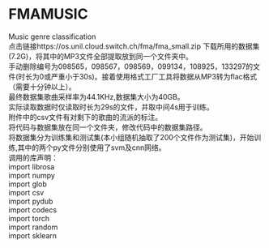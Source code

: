 # FMAMUSIC  
Music genre classification  
点击链接https://os.unil.cloud.switch.ch/fma/fma_small.zip 下载所用的数据集(7.2G)，将其中的MP3文件全部提取放到同一个文件夹中。  
手动删除编号为098565，098567，098569，099134，108925，133297的文件(时长为0或严重小于30s)。接着使用格式工厂工具将数据从MP3转为flac格式（需要十分钟以上）。  
最终数据集歌曲采样率为44.1KHz,数据集大小为40GB。  
实际读取数据时仅读取时长为29s的文件，并取中间4s用于训练。  
附件中的csv文件有对剩下的歌曲的流派的标注。  
将代码与数据集放在同一个文件夹，修改代码中的数据集路径。  
将数据集分为训练集和测试集(本小组随机抽取了200个文件作为测试集)，开始训练,其中的两个py文件分别使用了svm及cnn网络。  
调用的库声明：  
import librosa  
import numpy  
import glob  
import csv  
import pydub  
import codecs  
import torch  
import random  
import sklearn  
